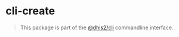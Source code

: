 # cli-create

> This package is part of the [@dhis2/cli](https://github.com/dhis2/cli)
> commandline interface.
